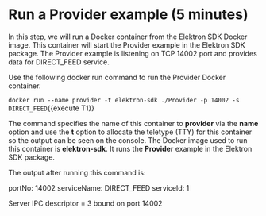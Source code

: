 # Run a Provider example (5 minutes)

In this step, we will run a Docker container from the Elektron SDK Docker image. This container will start the Provider example in the Elektron SDK package. The Provider example is listening on TCP 14002 port and provides data for DIRECT_FEED service.

Use the following docker run command to run the Provider Docker container.

`docker run --name provider -t elektron-sdk ./Provider -p 14002 -s DIRECT_FEED`{{execute T1}}

The command specifies the name of this container to **provider** via the **name** option and use the **t** option to allocate the teletype (TTY) for this container so the output can be seen on the console. The Docker image used to run this container is **elektron-sdk**. It runs the **Provider** example in the Elektron SDK package.

The output after running this command is:


portNo: 14002
serviceName: DIRECT_FEED
serviceId: 1

Server IPC descriptor = 3 bound on port 14002
